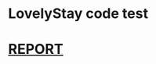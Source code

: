 # LovelyStay code test


# [REPORT](https://docs.google.com/document/d/15AydpTr0Gn-BwYfxcADnLZHHXdiipG4J72CBFeehEFw/edit)
